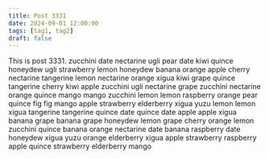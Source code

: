 ```yaml
---
title: Post 3331
date: 2024-09-01 12:00:00
tags: [tag1, tag2]
draft: false
---
```

This is post 3331.
zucchini
date
nectarine
ugli
pear
date
kiwi
quince
honeydew
ugli
strawberry
lemon
honeydew
banana
orange
apple
cherry
nectarine
tangerine
lemon
nectarine
orange
xigua
kiwi
grape
quince
tangerine
cherry
kiwi
apple
zucchini
ugli
nectarine
grape
zucchini
nectarine
orange
quince
mango
mango
zucchini
lemon
lemon
raspberry
orange
pear
quince
fig
fig
mango
apple
strawberry
elderberry
xigua
yuzu
lemon
lemon
xigua
tangerine
tangerine
quince
date
quince
date
apple
apple
xigua
banana
grape
banana
grape
honeydew
lemon
grape
cherry
orange
lemon
zucchini
quince
banana
orange
nectarine
date
banana
raspberry
date
honeydew
xigua
yuzu
orange
elderberry
xigua
apple
strawberry
raspberry
apple
quince
strawberry
elderberry
mango
